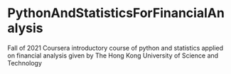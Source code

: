 # PythonAndStatisticsForFinancialAnalysis
Fall of 2021 Coursera introductory course of python and statistics applied on financial analysis given by The Hong Kong University of Science and Technology
